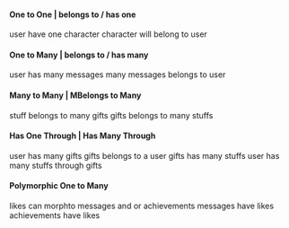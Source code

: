 #### One to One | belongs to / has one
user have one character
character will belong to user

#### One to Many | belongs to / has many
user has many messages
many messages belongs to user

#### Many to Many | MBelongs to Many
stuff belongs to many gifts
gifts belongs to many stuffs

#### Has One Through | Has Many Through
user has many gifts
gifts belongs to a user
gifts has many stuffs
user has many stuffs through gifts

#### Polymorphic One to Many
likes can morphto messages and or achievements
messages have likes
achievements have likes
